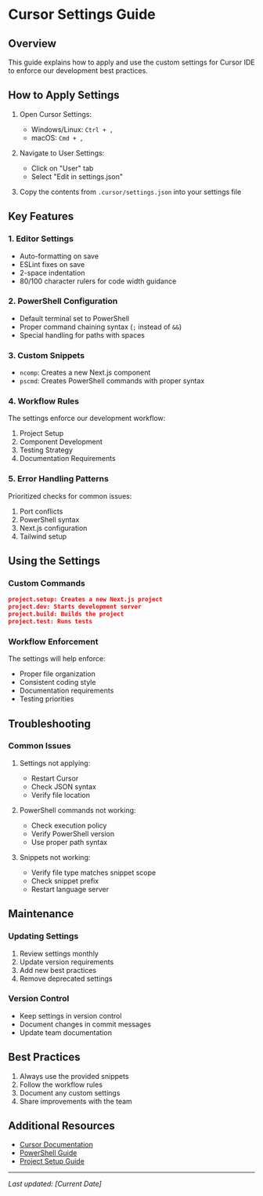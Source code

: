 # Cursor Settings Guide

## Overview
This guide explains how to apply and use the custom settings for Cursor IDE to enforce our development best practices.

## How to Apply Settings

1. Open Cursor Settings:
   - Windows/Linux: `Ctrl + ,`
   - macOS: `Cmd + ,`

2. Navigate to User Settings:
   - Click on "User" tab
   - Select "Edit in settings.json"

3. Copy the contents from `.cursor/settings.json` into your settings file

## Key Features

### 1. Editor Settings
- Auto-formatting on save
- ESLint fixes on save
- 2-space indentation
- 80/100 character rulers for code width guidance

### 2. PowerShell Configuration
- Default terminal set to PowerShell
- Proper command chaining syntax (`;` instead of `&&`)
- Special handling for paths with spaces

### 3. Custom Snippets
- `ncomp`: Creates a new Next.js component
- `pscmd`: Creates PowerShell commands with proper syntax

### 4. Workflow Rules
The settings enforce our development workflow:
1. Project Setup
2. Component Development
3. Testing Strategy
4. Documentation Requirements

### 5. Error Handling Patterns
Prioritized checks for common issues:
1. Port conflicts
2. PowerShell syntax
3. Next.js configuration
4. Tailwind setup

## Using the Settings

### Custom Commands
```json
project.setup: Creates a new Next.js project
project.dev: Starts development server
project.build: Builds the project
project.test: Runs tests
```

### Workflow Enforcement
The settings will help enforce:
- Proper file organization
- Consistent coding style
- Documentation requirements
- Testing priorities

## Troubleshooting

### Common Issues
1. Settings not applying:
   - Restart Cursor
   - Check JSON syntax
   - Verify file location

2. PowerShell commands not working:
   - Check execution policy
   - Verify PowerShell version
   - Use proper path syntax

3. Snippets not working:
   - Verify file type matches snippet scope
   - Check snippet prefix
   - Restart language server

## Maintenance

### Updating Settings
1. Review settings monthly
2. Update version requirements
3. Add new best practices
4. Remove deprecated settings

### Version Control
- Keep settings in version control
- Document changes in commit messages
- Update team documentation

## Best Practices

1. Always use the provided snippets
2. Follow the workflow rules
3. Document any custom settings
4. Share improvements with the team

## Additional Resources

- [Cursor Documentation](https://cursor.sh/docs)
- [PowerShell Guide](../guides/powershell-commands.md)
- [Project Setup Guide](../guides/project-setup.md)

---

*Last updated: [Current Date]* 